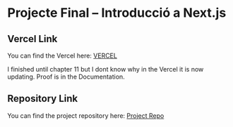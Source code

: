 # Projecte Final – Introducció a Next.js

## Vercel Link
You can find the Vercel here: [VERCEL](https://m06-uf-4-pf.vercel.app/dashboard)


I finished until chapter 11 but I dont know why in the Vercel it is now updating. Proof is in the Documentation.

## Repository Link
You can find the project repository here: [Project Repo](https://github.com/Jhester425/M06-UF4-PF-)
